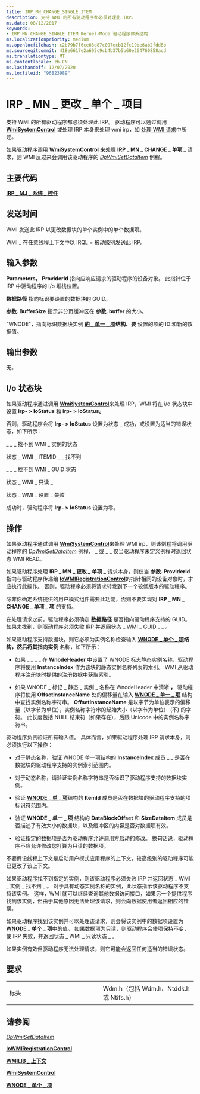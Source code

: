 ```yaml
---
title: IRP_MN_CHANGE_SINGLE_ITEM
description: 支持 WMI 的所有驱动程序都必须处理此 IRP。
ms.date: 08/12/2017
keywords:
- IRP_MN_CHANGE_SINGLE_ITEM Kernel-Mode 驱动程序体系结构
ms.localizationpriority: medium
ms.openlocfilehash: c2b79b7f6ce63d87c097ecb12fc19be6ab2fdd6b
ms.sourcegitcommit: 418e6617e2a695c9cb4b37b5b60e264760858acd
ms.translationtype: MT
ms.contentlocale: zh-CN
ms.lasthandoff: 12/07/2020
ms.locfileid: "96823989"
---
```

# <a name="irp_mn_change_single_item"></a>IRP \_ MN \_ 更改 \_ 单个 \_ 项目


支持 WMI 的所有驱动程序都必须处理此 IRP。 驱动程序可以通过调用 [**WmiSystemControl**](/windows-hardware/drivers/ddi/wmilib/nf-wmilib-wmisystemcontrol) 或处理 IRP 本身来处理 wmi irp，如 [处理 WMI 请求](./handling-wmi-requests.md)中所述。

如果驱动程序调用 [**WmiSystemControl**](/windows-hardware/drivers/ddi/wmilib/nf-wmilib-wmisystemcontrol) 来处理 **IRP \_ MN \_ CHANGE \_ 单项 \_** 请求，则 WMI 反过来会调用该驱动程序的 [*DpWmiSetDataItem*](/windows-hardware/drivers/ddi/wmilib/nc-wmilib-wmi_set_dataitem_callback) 例程。

<a name="major-code"></a>主要代码
----------

[**IRP \_ MJ \_ 系统 \_ 控件**](irp-mj-system-control.md)

<a name="when-sent"></a>发送时间
---------

WMI 发送此 IRP 以更改数据块的单个实例中的单个数据项。

WMI \_ 在任意线程上下文中以 IRQL = 被动级别发送此 IRP。

## <a name="input-parameters"></a>输入参数


**Parameters。 ProviderId** 指向应响应请求的驱动程序的设备对象。 此指针位于 IRP 中驱动程序的 i/o 堆栈位置。

**数据路径** 指向标识要设置的数据块的 GUID。

**参数. BufferSize** 指示非分页缓冲区在 **参数. buffer** 的大小。

"WNODE"，指向标识数据块实例 [**的 \_ 单一 \_ 项**](/windows-hardware/drivers/ddi/wmistr/ns-wmistr-tagwnode_single_item)**结构、要** 设置的项的 ID 和新的数据值。

## <a name="output-parameters"></a>输出参数


无。

## <a name="io-status-block"></a>I/o 状态块


如果驱动程序通过调用 [**WmiSystemControl**](/windows-hardware/drivers/ddi/wmilib/nf-wmilib-wmisystemcontrol)来处理 IRP，WMI 将在 i/o 状态块中设置 **irp- &gt; IoStatus** 和 **irp- &gt; IoStatus。**

否则，驱动程序会将 **Irp- &gt; IoStatus** 设置为状态 \_ 成功，或设置为适当的错误状态，如下所示：

\_ \_ \_ 找不到 WMI \_ 实例的状态

状态 \_ WMI \_ ITEMID \_ \_ 找不到

\_ \_ \_ 找不到 WMI \_ GUID 状态

状态 \_ WMI \_ 只读 \_

状态 \_ WMI \_ 设置 \_ 失败

成功时，驱动程序将 **Irp- &gt; IoStatus** 设置为零。

<a name="operation"></a>操作
---------

如果驱动程序通过调用 [**WmiSystemControl**](/windows-hardware/drivers/ddi/wmilib/nf-wmilib-wmisystemcontrol)来处理 WMI irp，则该例程将调用驱动程序的 [*DpWmiSetDataItem*](/windows-hardware/drivers/ddi/wmilib/nc-wmilib-wmi_set_dataitem_callback) 例程， \_ 或 \_ \_ 仅当驱动程序未定义例程时返回状态 WMI READ。

如果驱动程序处理 **IRP \_ MN \_ 更改 \_ 单项 \_** 请求本身，则仅当 **参数. ProviderId** 指向与驱动程序传递给 [**IoWMIRegistrationControl**](/windows-hardware/drivers/ddi/wdm/nf-wdm-iowmiregistrationcontrol)的指针相同的设备对象时，才应执行此操作。 否则，驱动程序必须将请求转发到下一个较低版本的驱动程序。

除非你确定系统提供的用户模式组件需要此功能，否则不要实现对 **IRP \_ MN \_ CHANGE \_ 单项 \_ 项** 的支持。

在处理请求之前，驱动程序必须确定 **数据路径** 是否指向驱动程序支持的 GUID。 如果未找到，则驱动程序必须失败 IRP 并返回状态 \_ WMI \_ GUID \_ \_ 。

如果驱动程序支持数据块，则它必须为实例名称检查输入 [**WNODE \_ 单个 \_ 项**](/windows-hardware/drivers/ddi/wmistr/ns-wmistr-tagwnode_single_item)**结构，然后将其指向实例** 名称，如下所示：

-   如果 \_ \_ \_ \_ 在 **WnodeHeader** 中设置了 WNODE 标志静态实例名称，驱动程序将使用 **InstanceIndex** 作为该块的静态实例名称列表的索引。 WMI 从驱动程序注册块时提供的注册数据中获取索引。

-   如果 WNODE \_ 标记 \_ 静态 \_ 实例 \_ 名称在 WnodeHeader 中清晰 **，** 驱动程序将使用 **OffsetInstanceName** 处的偏移量在输入 [**WNODE \_ 单一 \_ 项**](/windows-hardware/drivers/ddi/wmistr/ns-wmistr-tagwnode_single_item) 结构中查找实例名称字符串。 **OffsetInstanceName** 是以字节为单位表示的偏移量（以字节为单位），实例名称字符串的起始大小（以字节为单位） (不) 的字符。 此长度包括 NULL 结束符（如果存在），后跟 Unicode 中的实例名称字符串。

驱动程序负责验证所有输入值。 具体而言，如果驱动程序处理 IRP 请求本身，则必须执行以下操作：

-   对于静态名称，验证 WNODE 单一项结构的 **InstanceIndex** 成员 \_ \_ 是否在数据块的驱动程序支持的实例索引范围内。

-   对于动态名称，请验证实例名称字符串是否标识了驱动程序支持的数据块实例。

-   验证 [**WNODE \_ 单 \_ 项**](/windows-hardware/drivers/ddi/wmistr/ns-wmistr-tagwnode_single_item)结构的 **ItemId** 成员是否在数据块的驱动程序支持的项标识符范围内。

-   验证 **WNODE \_ 单一 \_ 项** 结构的 **DataBlockOffset** 和 **SizeDataItem** 成员是否描述了有效大小的数据块，以及缓冲区的内容是否对数据项有效。

-   验证指定的数据项是否为驱动程序允许调用方启动的修改。 换句话说，驱动程序不应允许修改您打算为只读的数据项。

不要假设线程上下文是启动用户模式应用程序的上下文，较高级别的驱动程序可能已更改了该上下文。

如果驱动程序找不到指定的实例，则该驱动程序必须失败 IRP 并返回状态 \_ WMI \_ 实例 \_ 找不到 \_ 。 对于具有动态实例名称的实例，此状态指示该驱动程序不支持该实例。 这样，WMI 就可以继续查询其他数据访问接口，如果另一个提供程序找到该实例，但由于其他原因无法处理该请求，则会向数据使用者返回相应的错误。

如果驱动程序找到该实例并可以处理该请求，则会将该实例中的数据项设置为 [**WNODE \_ 单个 \_ 项**](/windows-hardware/drivers/ddi/wmistr/ns-wmistr-tagwnode_single_item)中的值。 如果数据项为只读，则驱动程序会使项保持不变，使 IRP 失败，并返回状态 \_ WMI \_ 只读状态 \_ 。

如果实例有效但驱动程序无法处理请求，则它可能会返回任何适当的错误状态。

<a name="requirements"></a>要求
------------

<table>
<colgroup>
<col width="50%" />
<col width="50%" />
</colgroup>
<tbody>
<tr class="odd">
<td><p>标头</p></td>
<td>Wdm.h（包括 Wdm.h、Ntddk.h 或 Ntifs.h）</td>
</tr>
</tbody>
</table>

## <a name="see-also"></a>请参阅


[*DpWmiSetDataItem*](/windows-hardware/drivers/ddi/wmilib/nc-wmilib-wmi_set_dataitem_callback)

[**IoWMIRegistrationControl**](/windows-hardware/drivers/ddi/wdm/nf-wdm-iowmiregistrationcontrol)

[**WMILIB \_ 上下文**](/windows-hardware/drivers/ddi/wmilib/ns-wmilib-_wmilib_context)

[**WmiSystemControl**](/windows-hardware/drivers/ddi/wmilib/nf-wmilib-wmisystemcontrol)

[**WNODE \_ 单个 \_ 项**](/windows-hardware/drivers/ddi/wmistr/ns-wmistr-tagwnode_single_item)

 

